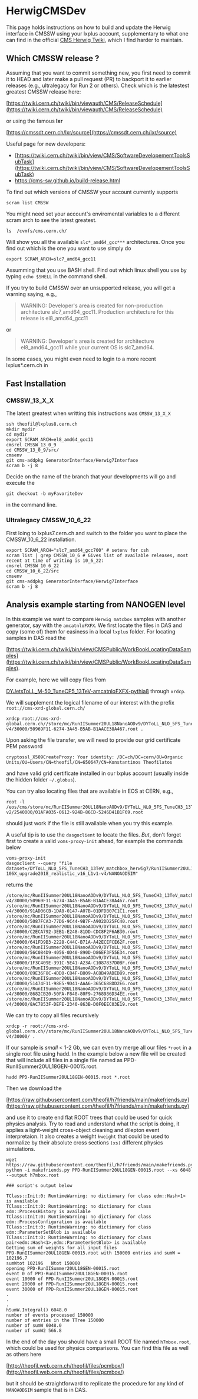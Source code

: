 # HerwigCMSDev
This page holds instructions on how to build and update the Herwig interface in CMSSW using your lxplus account, supplementary to what one can find in the official [CMS Herwig Twiki](https://twiki.cern.ch/twiki/bin/viewauth/CMS/Herwig7Interface), which I find harder to maintain.



## Which CMSSW release ?
Assuming that you want to commit something new, you first need to commit it to HEAD and later make a pull request (PR) to backport it to earlier releases (e.g., ultralegacy for Run 2 or others). Check which is the latestest greatest CMSSW release here: 

[https://twiki.cern.ch/twiki/bin/viewauth/CMS/ReleaseSchedule](https://twiki.cern.ch/twiki/bin/viewauth/CMS/ReleaseSchedule)

or using the famous **lxr**

[https://cmssdt.cern.ch/lxr/source](https://cmssdt.cern.ch/lxr/source)

Useful page for new developers:

   * [https://twiki.cern.ch/twiki/bin/view/CMS/SoftwareDevelopementToolsSubTask](https://twiki.cern.ch/twiki/bin/view/CMS/SoftwareDevelopementToolsSubTask)
   * [https://cms-sw.github.io/build-release.html
](https://cms-sw.github.io/build-release.html)
   
To find out which versions of CMSSW your account currently supports

`scram list CMSSW`

You might need set your account's enviromental variables to a different scram arch to see the latest greatest.

`ls  /cvmfs/cms.cern.ch/`

Will show you all the available `slc*_amd64_gcc***` architectures. Once you find out which is the one you want to use simply do 

`export SCRAM_ARCH=slc7_amd64_gcc11`

Assumming that you use BASH shell. Find out which linux shell you use by typing `echo $SHELL` in the command shell.

If you try to build CMSSW over an unsupported release, you will get a warning saying, e.g., 

> WARNING: Developer's area is created for non-production architecture slc7_amd64_gcc11. Production architecture for this release is el8_amd64_gcc11

or

> WARNING: Developer's area is created for architecture el8_amd64_gcc11 while your current OS is slc7_amd64.


In some cases, you might even need to login to a more recent lxplus*.cern.ch in 

## Fast Installation
### CMSSW_13_X_X
The latest greatest when writting this instructions was `CMSSW_13_X_X`

```
ssh theofil@lxplus8.cern.ch
mkdir mydir
cd mydir
export SCRAM_ARCH=el8_amd64_gcc11
cmsrel CMSSW_13_0_9
cd CMSSW_13_0_9/src/
cmsenv
git cms-addpkg GeneratorInterface/Herwig7Interface
scram b -j 8
```

Decide on the name of the branch that your developments will go and execute the

`git checkout -b myFavoriteDev`

in the command line.

### Ultralegacy CMSSW_10_6_22
First loing to lxplus7.cern.ch and switch to the folder you want to place the CMSSW_10_6_22 installation.
```
export SCRAM_ARCH="slc7_amd64_gcc700" # setenv for csh
scram list | grep CMSSW_10_6 # Gives list of available releases, most recent at time of writing is 10_6_22:
cmsrel CMSSW_10_6_22
cd CMSSW_10_6_22/src
cmsenv
git cms-addpkg GeneratorInterface/Herwig7Interface
scram b -j 8
```

## Analysis example starting from NANOGEN level
In this example we want to compare ```Herwig matcbox``` samples with another generator, say with the ```amcatnloFXFX```. We first locate the files in DAS and copy (some of) them for easiness in a local ```lxplus``` folder. For locating samples in DAS read the 

[https://twiki.cern.ch/twiki/bin/view/CMSPublic/WorkBookLocatingDataSamples](https://twiki.cern.ch/twiki/bin/view/CMSPublic/WorkBookLocatingDataSamples).

For example, here we will copy files from 

[DYJetsToLL_M-50_TuneCP5_13TeV-amcatnloFXFX-pythia8](https://cmsweb.cern.ch/das/request?instance=prod/global&input=file+dataset%3D%2FDYJetsToLL_M-50_TuneCP5_13TeV-amcatnloFXFX-pythia8%2FRunIISummer20UL18NanoAODv9-106X_upgrade2018_realistic_v16_L1v1-v2%2FNANOAODSIM) through ```xrdcp```.

We will supplement the logical filename of our interest with the prefix ```root://cms-xrd-global.cern.ch/```

```
xrdcp root://cms-xrd-global.cern.ch//store/mc/RunIISummer20UL18NanoAODv9/DYToLL_NLO_5FS_TuneCH3_13TeV_matchbox_herwig7/NANOAODSIM/106X_upgrade2018_realistic_v16_L1v1-v4/30000/50969F11-6274-3A45-B5AB-B1AACE38A467.root .
```
Upon asking the file transfer, we will need to provide our grid certificate PEM password

```
cryptossl_X509CreateProxy: Your identity: /DC=ch/DC=cern/OU=Organic Units/OU=Users/CN=theofil/CN=650647/CN=Konstantinos Theofilatos
```

and have valid grid certificate installed in our lxplus account (usually inside the hidden folder ```~/.globus```).

You can try also locating files that are available in EOS at CERN, e.g.,
```
root -l /eos/cms/store/mc/RunIISummer20UL18NanoAODv9/DYToLL_NLO_5FS_TuneCH3_13TeV_matchbox_herwig7/NANOAODSIM/106X_upgrade2018_realistic_v16_L1v1_ext1-v2/2540000/01AFA035-0612-924B-86CD-5246D41B1F69.root 
```
should just work if the file is still available when you try this example.

A useful tip is to use the ```dasgoclient``` to locate the files. *But*, don't forget first to create a valid ```voms-proxy-init``` ahead, for example the commands below


```
voms-proxy-init
dasgoclient --query "file dataset=/DYToLL_NLO_5FS_TuneCH3_13TeV_matchbox_herwig7/RunIISummer20UL18NanoAODv9-106X_upgrade2018_realistic_v16_L1v1-v4/NANOAODSIM"
```

returns the

```
/store/mc/RunIISummer20UL18NanoAODv9/DYToLL_NLO_5FS_TuneCH3_13TeV_matchbox_herwig7/NANOAODSIM/106X_upgrade2018_realistic_v16_L1v1-v4/30000/50969F11-6274-3A45-B5AB-B1AACE38A467.root
/store/mc/RunIISummer20UL18NanoAODv9/DYToLL_NLO_5FS_TuneCH3_13TeV_matchbox_herwig7/NANOAODSIM/106X_upgrade2018_realistic_v16_L1v1-v4/30000/91AD06CB-1DA8-0147-A07B-01DFDB07C1C1.root
/store/mc/RunIISummer20UL18NanoAODv9/DYToLL_NLO_5FS_TuneCH3_13TeV_matchbox_herwig7/NANOAODSIM/106X_upgrade2018_realistic_v16_L1v1-v4/30000/5087FCA3-77D6-9C44-9B7F-A902DD25FC40.root
/store/mc/RunIISummer20UL18NanoAODv9/DYToLL_NLO_5FS_TuneCH3_13TeV_matchbox_herwig7/NANOAODSIM/106X_upgrade2018_realistic_v16_L1v1-v4/30000/C2ECA792-3EB1-E248-81DD-CDC8F2F6AB30.root
/store/mc/RunIISummer20UL18NanoAODv9/DYToLL_NLO_5FS_TuneCH3_13TeV_matchbox_herwig7/NANOAODSIM/106X_upgrade2018_realistic_v16_L1v1-v4/30000/641FD9B3-2228-C44C-B71A-A42ECEFCE62F.root
/store/mc/RunIISummer20UL18NanoAODv9/DYToLL_NLO_5FS_TuneCH3_13TeV_matchbox_herwig7/NANOAODSIM/106X_upgrade2018_realistic_v16_L1v1-v4/30000/56C084D9-4056-0D40-890D-D86EF3F55E34.root
/store/mc/RunIISummer20UL18NanoAODv9/DYToLL_NLO_5FS_TuneCH3_13TeV_matchbox_herwig7/NANOAODSIM/106X_upgrade2018_realistic_v16_L1v1-v4/30000/1F3C409E-391C-5E41-A23A-C1087837D0BF.root
/store/mc/RunIISummer20UL18NanoAODv9/DYToLL_NLO_5FS_TuneCH3_13TeV_matchbox_herwig7/NANOAODSIM/106X_upgrade2018_realistic_v16_L1v1-v4/30000/89E36F8C-4DD0-C84F-B809-AC8B49ADED89.root
/store/mc/RunIISummer20UL18NanoAODv9/DYToLL_NLO_5FS_TuneCH3_13TeV_matchbox_herwig7/NANOAODSIM/106X_upgrade2018_realistic_v16_L1v1-v4/30000/51474F11-98E5-9D41-AAA6-365C688DD2E6.root
/store/mc/RunIISummer20UL18NanoAODv9/DYToLL_NLO_5FS_TuneCH3_13TeV_matchbox_herwig7/NANOAODSIM/106X_upgrade2018_realistic_v16_L1v1-v4/30000/8682CB20-50FA-F848-80F9-2768986D34EE.root
/store/mc/RunIISummer20UL18NanoAODv9/DYToLL_NLO_5FS_TuneCH3_13TeV_matchbox_herwig7/NANOAODSIM/106X_upgrade2018_realistic_v16_L1v1-v4/30000/8AC7853F-DEFE-2340-863B-D0F0EEC03E19.root
```

We can try to copy all files recursively


```
xrdcp -r root://cms-xrd-global.cern.ch//store/mc/RunIISummer20UL18NanoAODv9/DYToLL_NLO_5FS_TuneCH3_13TeV_matchbox_herwig7/NANOAODSIM/106X_upgrade2018_realistic_v16_L1v1-v4/30000/ .
```

If our sample is *small* < 1-2 Gb, we can even try merge all our files ```*root``` in a single root file using hadd. In the example below a new file will be created that will include all files in a single file named as PPD-RunIISummer20UL18GEN-00015.root.

```
hadd PPD-RunIISummer20UL18GEN-00015.root *.root
```

Then we download the 

[https://raw.githubusercontent.com/theofil/h7friends/main/makefriends.py](https://raw.githubusercontent.com/theofil/h7friends/main/makefriends.py) 

and use it to create end flat ROOT trees that could be used for quick physics analysis. Try to read and understand what the script is doing, it applies a light-weight cross-object cleaning and dilepton event interpretaion. It also creates a weight ```kweight``` that could be used to normalize by their absolute cross sections ```(xs)``` different physics simulations.

```
wget https://raw.githubusercontent.com/theofil/h7friends/main/makefriends.py
python -i makefriends.py PPD-RunIISummer20UL18GEN-00015.root --xs 6048 --output h7mbox.root

### script's output below

TClass::Init:0: RuntimeWarning: no dictionary for class edm::Hash<1> is available
TClass::Init:0: RuntimeWarning: no dictionary for class edm::ProcessHistory is available
TClass::Init:0: RuntimeWarning: no dictionary for class edm::ProcessConfiguration is available
TClass::Init:0: RuntimeWarning: no dictionary for class edm::ParameterSetBlob is available
TClass::Init:0: RuntimeWarning: no dictionary for class pair<edm::Hash<1>,edm::ParameterSetBlob> is available
Getting sum of weights for all input files
PPD-RunIISummer20UL18GEN-00015.root with 150000 entries and sumW = 102196.7
sumWtot 102196   Ntot 150000
opening PPD-RunIISummer20UL18GEN-00015.root
event 0 of PPD-RunIISummer20UL18GEN-00015.root
event 10000 of PPD-RunIISummer20UL18GEN-00015.root
event 20000 of PPD-RunIISummer20UL18GEN-00015.root
event 30000 of PPD-RunIISummer20UL18GEN-00015.root
.
.
.
hSumW.Integral() 6048.0
number of events processed 150000
number of entries in the TTree 150000
number of sumW 6048.0
number of sumW2 566.8
```

In the end of the day you should have a small ROOT file named ```h7mbox.root```, which could be used for physics comparisons. You can find this file as well as others here 

[http://theofil.web.cern.ch/theofil/files/pcmbox/](http://theofil.web.cern.ch/theofil/files/pcmbox/) 

but it should be straightforward to replicate the procedure for any kind of ```NANOAODSIM``` sample that is in DAS.








